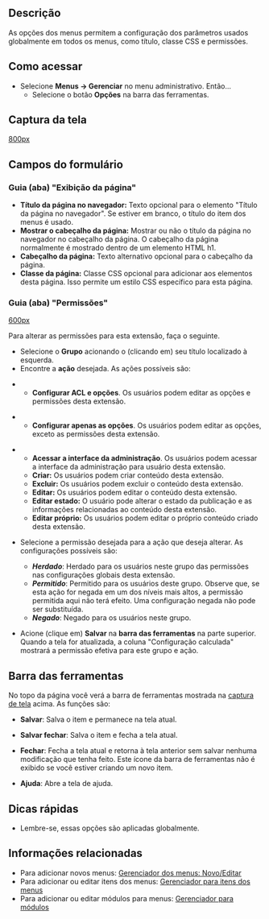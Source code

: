 <!-- Filename: Help4.x:Menus:_Options / Display title: Ajuda4.x:Menus: Opções -->

## Descrição

As opções dos menus permitem a configuração dos parâmetros usados
globalmente em todos os menus, como título, classe CSS e permissões.

## Como acessar

- Selecione **Menus **→** Gerenciar** no menu administrativo. Então...
  - Selecione o botão **Opções** na barra das ferramentas.

## Captura da tela

<a
href="https://docs.joomla.org/index.php?title=Special:Upload&amp;wpDestFile=Help-4x-Menus-Menu-Manager-Options-screen-pt-br.png"
class="new"
title="File:Help-4x-Menus-Menu-Manager-Options-screen-pt-br.png">800px</a>

## Campos do formulário

### Guia (aba) "Exibição da página"

- **Título da página no navegador:** Texto opcional para o elemento
  "Título da página no navegador". Se estiver em branco, o título do
  item dos menus é usado.
- **Mostrar o cabeçalho da página:** Mostrar ou não o título da página
  no navegador no cabeçalho da página. O cabeçalho da página normalmente
  é mostrado dentro de um elemento HTML h1.
- **Cabeçalho da página:** Texto alternativo opcional para o cabeçalho
  da página.
- **Classe da página:** Classe CSS opcional para adicionar aos elementos
  desta página. Isso permite um estilo CSS específico para esta página.

### Guia (aba) "Permissões"

<a
href="https://docs.joomla.org/index.php?title=Special:Upload&amp;wpDestFile=Help-4x-Menu-Options-screen-permissions-tab-pt-br.png"
class="new"
title="File:Help-4x-Menu-Options-screen-permissions-tab-pt-br.png">600px</a>

Para alterar as permissões para esta extensão, faça o seguinte.

- Selecione o **Grupo** acionando o (clicando em) seu título localizado
  à esquerda.
- Encontre a **ação** desejada. As ações possíveis são:

<!-- -->

- - **Configurar ACL e opções**. Os usuários podem editar as opções e
    permissões desta extensão.

<!-- -->

- - **Configurar apenas as opções**. Os usuários podem editar as opções,
    exceto as permissões desta extensão.

<!-- -->

- - **Acessar a interface da administração**. Os usuários podem acessar
    a interface da administração para usuário desta extensão.
  - **Criar:** Os usuários podem criar conteúdo desta extensão.
  - **Excluir:** Os usuários podem excluir o conteúdo desta extensão.
  - **Editar:** Os usuários podem editar o conteúdo desta extensão.
  - **Editar estado:** O usuário pode alterar o estado da publicação e
    as informações relacionadas ao conteúdo desta extensão.
  - **Editar próprio:** Os usuários podem editar o próprio conteúdo
    criado desta extensão.

- Selecione a permissão desejada para a ação que deseja alterar. As
  configurações possíveis são:
  - ***Herdado***: Herdado para os usuários neste grupo das permissões
    nas configurações globais desta extensão.
  - ***Permitido***: Permitido para os usuários deste grupo. Observe
    que, se esta ação for negada em um dos níveis mais altos, a
    permissão permitida aqui não terá efeito. Uma configuração negada
    não pode ser substituída.
  - ***Negado***: Negado para os usuários neste grupo.

- Acione (clique em) **Salvar** na **barra das ferramentas** na parte
  superior. Quando a tela for atualizada, a coluna "Configuração
  calculada" mostrará a permissão efetiva para este grupo e ação.

## Barra das ferramentas

No topo da página você verá a barra de ferramentas mostrada na [captura
de tela](#Captura_de_tela) acima. As funções são:

- **Salvar**: Salva o item e permanece na tela atual.

<!-- -->

- **Salvar fechar**: Salva o item e fecha a tela atual.

<!-- -->

- **Fechar**: Fecha a tela atual e retorna à tela anterior sem salvar
  nenhuma modificação que tenha feito. Este ícone da barra de
  ferramentas não é exibido se você estiver criando um novo item.

<!-- -->

- **Ajuda**: Abre a tela de ajuda.

## Dicas rápidas

- Lembre-se, essas opções são aplicadas globalmente.

## Informações relacionadas

- Para adicionar novos menus: <a
  href="https://docs.joomla.org/index.php?title=Help4.x:Menus:_Edit/pt-br&amp;action=edit&amp;redlink=1"
  class="new"
  title="Help4.x:Menus: Edit/pt-br (page does not exist)">Gerenciador dos
  menus: Novo/Editar</a>
- Para adicionar ou editar itens dos menus: [Gerenciador para itens dos
  menus](https://docs.joomla.org/Help4.x:Menus:_Items/pt-br "Help4.x:Menus: Items/pt-br")
- Para adicionar ou editar módulos para menus: <a
  href="https://docs.joomla.org/index.php?title=Help4.x:Extensions_Module_Manager_Edit/pt-br&amp;action=edit&amp;redlink=1"
  class="new"
  title="Help4.x:Extensions Module Manager Edit/pt-br (page does not exist)">Gerenciador
  para módulos</a>
